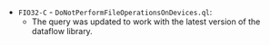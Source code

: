  - `FIO32-C` - `DoNotPerformFileOperationsOnDevices.ql`:
   - The query was updated to work with the latest version of the dataflow library.
